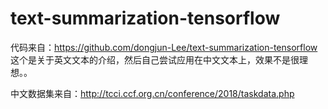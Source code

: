 # text-summarization-tensorflow

代码来自：https://github.com/dongjun-Lee/text-summarization-tensorflow
这个是关于英文文本的介绍，然后自己尝试应用在中文文本上，效果不是很理想。。

中文数据集来自：http://tcci.ccf.org.cn/conference/2018/taskdata.php